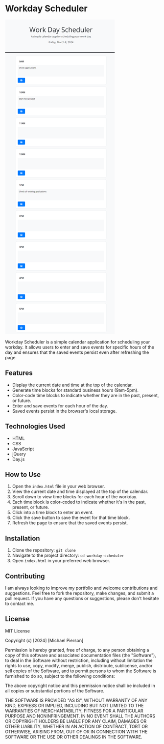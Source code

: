 # Workday Scheduler

![Workday Scheduler](./assets/imgs/127.0.0.1_5501_Class-Project_WorkDayScheduler_index.html.png)

Workday Scheduler is a simple calendar application for scheduling your workday. It allows users to enter and save events for specific hours of the day and ensures that the saved events persist even after refreshing the page.

## Features

- Display the current date and time at the top of the calendar.
- Generate time blocks for standard business hours (9am-5pm).
- Color-code time blocks to indicate whether they are in the past, present, or future.
- Enter and save events for each hour of the day.
- Saved events persist in the browser's local storage.

## Technologies Used

- HTML
- CSS
- JavaScript
- jQuery
- Day.js

## How to Use

1. Open the `index.html` file in your web browser.
2. View the current date and time displayed at the top of the calendar.
3. Scroll down to view time blocks for each hour of the workday.
4. Each time block is color-coded to indicate whether it's in the past, present, or future.
5. Click into a time block to enter an event.
6. Click the save button to save the event for that time block.
7. Refresh the page to ensure that the saved events persist.

## Installation

1. Clone the repository: `git clone `
2. Navigate to the project directory: `cd workday-scheduler`
3. Open `index.html` in your preferred web browser.

## Contributing

I am always looking to improve my portfolio and welcome contributions and suggestions. Feel free to fork the repository, make changes, and submit a pull request. If you have any questions or suggestions, please don't hesitate to contact me.



## License
MIT License 

Copyright (c) [2024] [Michael Pierson]

Permission is hereby granted, free of charge, to any person obtaining a copy
of this software and associated documentation files (the "Software"), to deal
in the Software without restriction, including without limitation the rights
to use, copy, modify, merge, publish, distribute, sublicense, and/or sell
copies of the Software, and to permit persons to whom the Software is
furnished to do so, subject to the following conditions:

The above copyright notice and this permission notice shall be included in all
copies or substantial portions of the Software.

THE SOFTWARE IS PROVIDED "AS IS", WITHOUT WARRANTY OF ANY KIND, EXPRESS OR
IMPLIED, INCLUDING BUT NOT LIMITED TO THE WARRANTIES OF MERCHANTABILITY,
FITNESS FOR A PARTICULAR PURPOSE AND NONINFRINGEMENT. IN NO EVENT SHALL THE
AUTHORS OR COPYRIGHT HOLDERS BE LIABLE FOR ANY CLAIM, DAMAGES OR OTHER
LIABILITY, WHETHER IN AN ACTION OF CONTRACT, TORT OR OTHERWISE, ARISING FROM,
OUT OF OR IN CONNECTION WITH THE SOFTWARE OR THE USE OR OTHER DEALINGS IN THE
SOFTWARE.